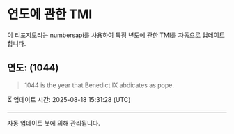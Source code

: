 
# 연도에 관한 TMI

이 리포지토리는 numbersapi를 사용하여 특정 년도에 관한 TMI를 자동으로 업데이트합니다.

## 연도: (1044)
> 1044 is the year that Benedict IX abdicates as pope.

⏳ 업데이트 시간: 2025-08-18 15:31:28 (UTC)

---
자동 업데이트 봇에 의해 관리됩니다.
